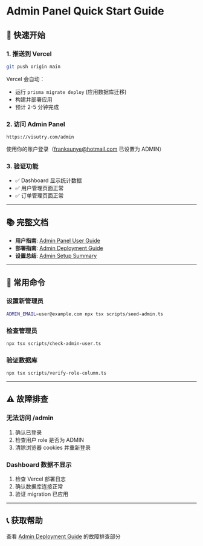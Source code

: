 # Admin Panel Quick Start Guide

## 🚀 快速开始

### 1. 推送到 Vercel

```bash
git push origin main
```

Vercel 会自动：
- 运行 `prisma migrate deploy` (应用数据库迁移)
- 构建并部署应用
- 预计 2-5 分钟完成

### 2. 访问 Admin Panel

```
https://visutry.com/admin
```

使用你的账户登录（franksunye@hotmail.com 已设置为 ADMIN）

### 3. 验证功能

- ✅ Dashboard 显示统计数据
- ✅ 用户管理页面正常
- ✅ 订单管理页面正常

---

## 📚 完整文档

- **用户指南**: [Admin Panel User Guide](./admin-panel-guide.md)
- **部署指南**: [Admin Deployment Guide](./admin-deployment-guide.md)
- **设置总结**: [Admin Setup Summary](./admin-setup-summary.md)

---

## 🔧 常用命令

### 设置新管理员

```bash
ADMIN_EMAIL=user@example.com npx tsx scripts/seed-admin.ts
```

### 检查管理员

```bash
npx tsx scripts/check-admin-user.ts
```

### 验证数据库

```bash
npx tsx scripts/verify-role-column.ts
```

---

## ⚠️ 故障排查

### 无法访问 /admin

1. 确认已登录
2. 检查用户 role 是否为 ADMIN
3. 清除浏览器 cookies 并重新登录

### Dashboard 数据不显示

1. 检查 Vercel 部署日志
2. 确认数据库连接正常
3. 验证 migration 已应用

---

## 📞 获取帮助

查看 [Admin Deployment Guide](./admin-deployment-guide.md) 的故障排查部分

